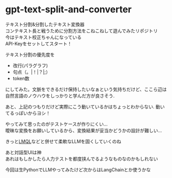 # gpt-text-split-and-converter
テキスト分割&分割したテキスト変換器  
コンテキスト長と戦うために分割方法をこねこねして遊んでみたリポジトリ  
今はテキスト校正ちゃんになっている  
API-Keyをセットしてスタート！

テキスト分割の優先度を
- 改行(パラグラフ)
- 句点（。|！|？|;）
- token数

にしてみた。文脈をできるだけ保持したいなぁという気持ちだけど、ここら辺は自然言語のノウハウをしっかりと学んだ方が良さそう. 

あと、上記のつもりだけど実際にこう動いているかはちょっとわからない. 
動いてるっぽいからヨシ！  

やってみて思ったのがテストケースが作りにくい…  
曖昧な変換をお願いしているから、変換結果が妥当かどうかの設計が難しい…

きっと[LMQL](https://lmql.ai/)などと併せて柔軟なLLMを固くしていくのね

あと対話型UIは神  
あれはもしかしたら人力テストを都度挟んでるようなものなのかもしれない

今回は生PythonでLLMやってみたけど次からはLangChainとか使うかな
